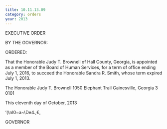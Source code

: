 ```yaml
---
title: 10.11.13.09
category: orders
year: 2013
---
```

 

EXECUTIVE ORDER

BY THE GOVERNOR:

ORDERED:

That the Honorable Judy T. Brownell of Hall County, Georgia, is
appointed as a member of the Board of Human Services, for a term
of ofﬁce ending July 1, 2016, to succeed the Honorable Sandra R.
Smith, whose term expired July 1, 2013.

The Honorable Judy T. Brownell
1050 Elephant Trail
Gainesville, Georgia 3 0101

This eleventh day of October, 2013

‘(\nI0~a~\De4.,€,

GOVERNOR

